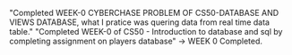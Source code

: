 "Completed WEEK-0 CYBERCHASE PROBLEM OF CS50-DATABASE AND VIEWS DATABASE, what I pratice was quering data from real time data table."
"Completed WEEK-0 of CS50 - Introduction to database and sql by completing assignment on players database" -> WEEK 0 Completed.
